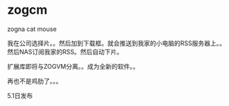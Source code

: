 # zogcm
zogna cat mouse 

我在公司选择片。。然后加到下载框。就会推送到我家的小电脑的RSS服务器上。。然后NAS订阅我家的RSS。然后自动下片。

扩展库即将与ZOGVM分离。。成为全新的软件。。

再也不是鸡肋了。。。

5.1日发布
